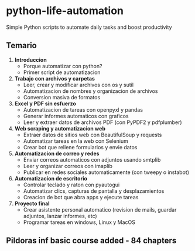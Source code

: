 # python-life-automation

Simple Python scripts to automate daily tasks and boost productivity

## Temario

1. **Introduccion**
    - Porque automatizar con python?
    - Primer script de automatizacion
2. **Trabajo con archivos y carpetas**
    - Leer, crear y modificar archivos con os y sutil
    - Automatizacion de nombres y organizacion de archivos
    - Conversion masiva de formatos
3. **Excel y PDF sin esfuerzo**
    - Automatizacion de tareas con openpyxl y pandas
    - Generar informes automaticos con graficos
    - Leer y extraer datos de archivos PDF (con PyPDF2 y pdfplumber)
4. **Web scraping y automatizacion web**
    - Extraer datos de sitios web con BeautifulSoup y requests
    - Automatizar tareas en la web con Selenium
    - Crear bot que rellene formularios y envie datos
5. **Automatizacion de correo y redes**
    - Enviar correos automaticos con adjuntos usando smtplib
    - Leer y organizar correos con imaplib
    - Publicar en redes sociales automaticamente (con tweepy o instabot)
6. **Automatizacion de escritorio**
    - Controlar teclado y raton con pyautogui
    - Automatizar clics, capturas de pantalla y desplazamientos
    - Creacion de bot que abra apps y ejecute tareas
7. **Proyecto final**
    - Crear asistente personal automatico (revision de mails, guardar adjuntos, lanzar informes, etc)
    - Programar tareas en windows, Linux y MacOS

## Pildoras inf basic course added - 84 chapters
